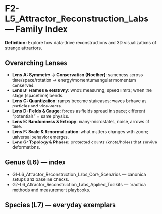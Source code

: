 # F2-L5_Attractor_Reconstruction_Labs — Family Index
**Definition:** Explore how data-drive reconstructions and 3D visualizations of strange attractors.

## Overarching Lenses

- **Lens A: Symmetry -> Conservation (Noether)**: sameness across time/space/rotation → energy/momentum/angular momentum conserved.
- **Lens B: Frames & Relativity**: who’s measuring; speed limits; when the stage (spacetime) bends.
- **Lens C: Quantization**: ramps become staircases; waves behave as particles and vice-versa.
- **Lens D: Fields & Gauge**: forces as fields spread in space; different “potentials” = same physics.
- **Lens E: Randomness & Entropy**: many-microstates, noise, arrows of time.
- **Lens F: Scale & Renormalization**: what matters changes with zoom; universal behavior emerges.
- **Lens G: Topology & Phases**: protected counts (knots/holes) that survive deformations.

## Genus (L6) — index
- G1-L6_Attractor_Reconstruction_Labs_Core_Scenarios — canonical setups and baseline checks.
- G2-L6_Attractor_Reconstruction_Labs_Applied_Toolkits — practical methods and measurement playbooks.

## Species (L7) — everyday exemplars
